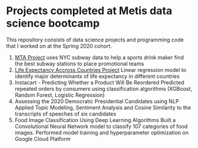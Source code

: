 # Projects completed at Metis data science bootcamp
This repository consists of data science projects and programming code that I worked on at the Spring 2020 cohort.

1. [MTA Project](https://github.com/dgourianov/metis_projects/tree/master/Project_1_mta)  uses NYC subway data to help a sports drink maker find the best subway stations to place promotional teams
1. [Life Expectancy Accross Countries Project](https://github.com/dgourianov/metis_projects/tree/master/Project_2_life_expectancy) Linear regression model to identify major determinants of life expectancy in different countries
1. Instacart - Predicting Whether a Product Will Be Reordered
Predicted repeated orders by consumers using classification algorithms (XGBoost, Random Forest, Logistic Regression)
1. Assessing the 2020 Democratic Presidential Candidates using NLP
Applied Topic Modeling, Sentiment Analysis and Cosine Similarity to the transcripts of speeches of six candidates
1. Food Image Classification Using Deep Learning Algorithms Built a Convolutional Neural Network model to classify 107 categories of food images. Performed model training and hyperparameter optimization on Google Cloud Platform


